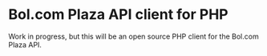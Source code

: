 # Bol.com Plaza API client for PHP
Work in progress, but this will be an open source PHP client for the Bol.com Plaza API.

